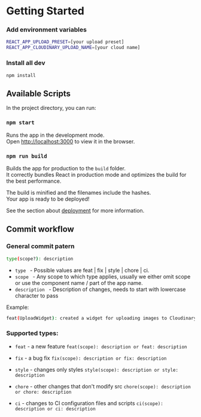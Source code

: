 # Getting Started 

### Add environment variables

```sh
REACT_APP_UPLOAD_PRESET=[your upload preset]
REACT_APP_CLOUDINARY_UPLOAD_NAME=[your cloud name]
```
### Install all dev
```
npm install
```
## Available Scripts

In the project directory, you can run:

### `npm start`

Runs the app in the development mode.\
Open [http://localhost:3000](http://localhost:3000) to view it in the browser.

### `npm run build`

Builds the app for production to the `build` folder.\
It correctly bundles React in production mode and optimizes the build for the best performance.

The build is minified and the filenames include the hashes.\
Your app is ready to be deployed!

See the section about [deployment](https://facebook.github.io/create-react-app/docs/deployment) for more information.

## Commit workflow

### General commit patern

```sh
type(scope?): description
```

- ```type ``` - Possible values are feat | fix | style | chore | ci.
 - ```scope ``` - Any scope to which type applies, usually we either omit scope or use the component name / part of the app name.
 - ``` description  ``` - Description of changes, needs to start with lowercase character to pass 

Example: 
```sh
feat(UploadWidget): created a widget for uploading images to Cloudinary
```
### Supported types:
- ```feat``` - a new feature
  ```feat(scope): description or feat: description```

- ```fix``` - a bug fix
  ```fix(scope): description or fix: description```

 - ```style``` - changes only styles 
    ```style(scope): description or style: description```

- ```chore``` - other changes that don't modify src
 ```chore(scope): description or chore: description```

- ```ci``` - changes to CI configuration files and scripts
  ```ci(scope): description or ci: description```

